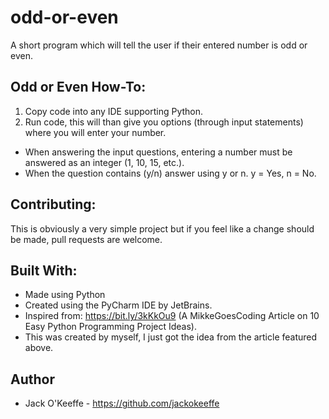 # odd-or-even
A short program which will tell the user if their entered number is odd or even.

## Odd or Even How-To:
1. Copy code into any IDE supporting Python.
2. Run code, this will than give you options (through input statements) where you will enter your number.
- When answering the input questions, entering a number must be answered as an integer (1, 10, 15, etc.).
- When the question contains (y/n) answer using y or n. y = Yes, n = No.

## Contributing:
This is obviously a very simple project but if you feel like a change should be made, pull requests are welcome.

## Built With:
- Made using Python
- Created using the PyCharm IDE by JetBrains.
- Inspired from: https://bit.ly/3kKkOu9 (A MikkeGoesCoding Article on 10 Easy Python Programming Project Ideas).
- This was created by myself, I just got the idea from the article featured above.

## Author
- Jack O'Keeffe - https://github.com/jackokeeffe
